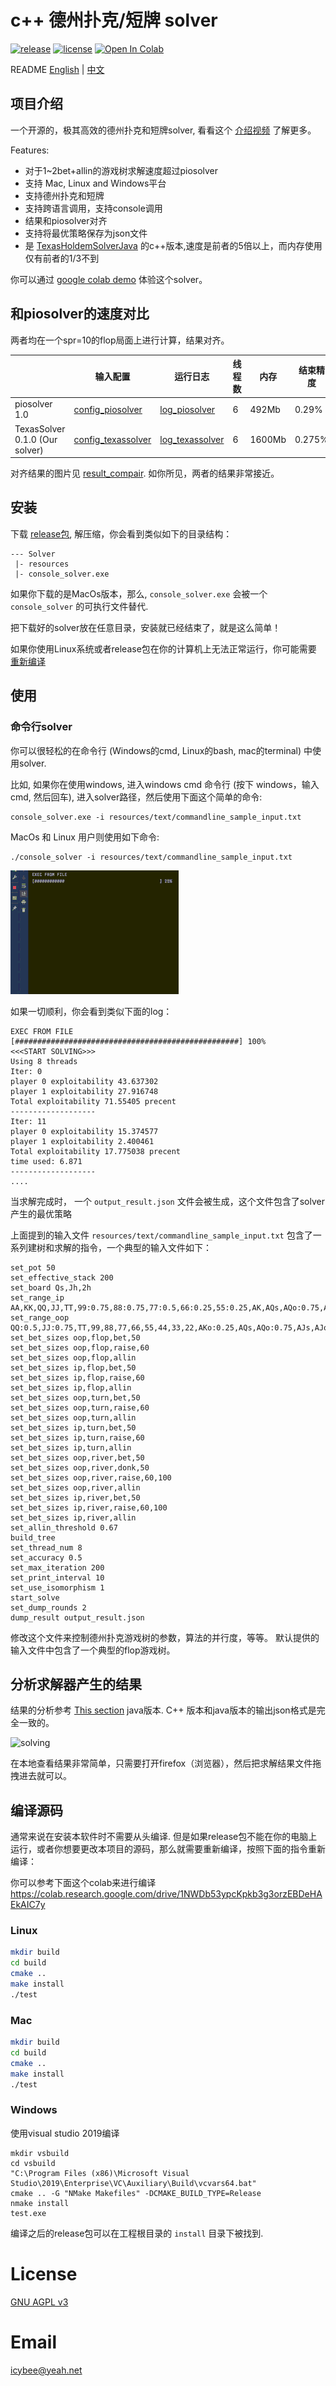 # c++ 德州扑克/短牌 solver

[![release](https://img.shields.io/github/v/release/bupticybee/TexasSolver?style=flat-square)](https://github.com/bupticybee/TexasSolver/releases)
[![license](https://img.shields.io/github/license/bupticybee/TexasSolver?style=flat-square)](https://github.com/bupticybee/TexasSolver/blob/master/LICENSE)
[![Open In Colab](https://colab.research.google.com/assets/colab-badge.svg)](https://colab.research.google.com/github/bupticybee/TexasSolver/blob/master/TexasSolverTechDemo.ipynb)

README [English](README.md) | [中文](README.zh-CN.md)

## 项目介绍

一个开源的，极其高效的德州扑克和短牌solver, 看看这个 [介绍视频](https://www.youtube.com/watch?v=S6LXa6w4PMs) 了解更多。

Features:
- 对于1~2bet+allin的游戏树求解速度超过piosolver 
- 支持 Mac, Linux and Windows平台
- 支持德州扑克和短牌
- 支持跨语言调用，支持console调用
- 结果和piosolver对齐
- 支持将最优策略保存为json文件
- 是 [TexasHoldemSolverJava](https://github.com/bupticybee/TexasHoldemSolverJava) 的c++版本,速度是前者的5倍以上，而内存使用仅有前者的1/3不到

你可以通过 [google colab demo](https://colab.research.google.com/github/bupticybee/TexasSolver/blob/master/TexasSolverTechDemo.ipynb) 体验这个solver。

## 和piosolver的速度对比

两者均在一个spr=10的flop局面上进行计算，结果对齐。

|                   | 输入配置                                            | 运行日志                                                       | 线程数 | 内存 | 结束精度 | 运行时间 |
| ----------------- | ------------------------------------------------------- | ------------------------------------------------------------------ | ------ | ------ | -------- | -------- |
| piosolver 1.0     | [config_piosolver](benchmark/benchmark_piosolver.txt)   | [log_piosolver](benchmark/benchmark_outputs/piosolver_log.txt)     | 6      | 492Mb  | 0.29%    | 242s     |
| TexasSolver 0.1.0 (Our solver) | [config_texassolver](benchmark/benchmark_texassolver.txt) | [log_texassolver](benchmark/benchmark_outputs/texassolver_log.txt) | 6      | 1600Mb | 0.275%   | 175s     |

对齐结果的图片见 [result_compair](benchmark/benchmark_outputs/result_compair.png). 如你所见，两者的结果非常接近。


## 安装

下载 [release包](https://github.com/bupticybee/TexasSolver/releases), 解压缩，你会看到类似如下的目录结构：

```text
--- Solver
 |- resources
 |- console_solver.exe
```

如果你下载的是MacOs版本，那么, ```console_solver.exe``` 会被一个 ```console_solver``` 的可执行文件替代.

把下载好的solver放在任意目录，安装就已经结束了，就是这么简单！

如果你使用Linux系统或者release包在你的计算机上无法正常运行，你可能需要 [重新编译](#编译源码)

## 使用

### 命令行solver

你可以很轻松的在命令行 (Windows的cmd, Linux的bash,  mac的terminal) 中使用solver.

比如, 如果你在使用windows, 进入windows cmd 命令行 (按下 windows，输入cmd, 然后回车), 进入solver路径，然后使用下面这个简单的命令:

```text
console_solver.exe -i resources/text/commandline_sample_input.txt 
```

MacOs 和 Linux 用户则使用如下命令:

```text
./console_solver -i resources/text/commandline_sample_input.txt 
```

![solving](imgs/solving.gif)

如果一切顺利，你会看到类似下面的log：

```text
EXEC FROM FILE
[##################################################] 100%
<<<START SOLVING>>>
Using 8 threads
Iter: 0
player 0 exploitability 43.637302
player 1 exploitability 27.916748
Total exploitability 71.55405 precent
-------------------
Iter: 11
player 0 exploitability 15.374577
player 1 exploitability 2.400461
Total exploitability 17.775038 precent
time used: 6.871
-------------------
....
```

当求解完成时， 一个 ```output_result.json``` 文件会被生成，这个文件包含了solver产生的最优策略

上面提到的输入文件 ```resources/text/commandline_sample_input.txt``` 包含了一系列建树和求解的指令，一个典型的输入文件如下：

```text
set_pot 50
set_effective_stack 200
set_board Qs,Jh,2h
set_range_ip AA,KK,QQ,JJ,TT,99:0.75,88:0.75,77:0.5,66:0.25,55:0.25,AK,AQs,AQo:0.75,AJs,AJo:0.5,ATs:0.75,A6s:0.25,A5s:0.75,A4s:0.75,A3s:0.5,A2s:0.5,KQs,KQo:0.5,KJs,KTs:0.75,K5s:0.25,K4s:0.25,QJs:0.75,QTs:0.75,Q9s:0.5,JTs:0.75,J9s:0.75,J8s:0.75,T9s:0.75,T8s:0.75,T7s:0.75,98s:0.75,97s:0.75,96s:0.5,87s:0.75,86s:0.5,85s:0.5,76s:0.75,75s:0.5,65s:0.75,64s:0.5,54s:0.75,53s:0.5,43s:0.5
set_range_oop QQ:0.5,JJ:0.75,TT,99,88,77,66,55,44,33,22,AKo:0.25,AQs,AQo:0.75,AJs,AJo:0.75,ATs,ATo:0.75,A9s,A8s,A7s,A6s,A5s,A4s,A3s,A2s,KQ,KJ,KTs,KTo:0.5,K9s,K8s,K7s,K6s,K5s,K4s:0.5,K3s:0.5,K2s:0.5,QJ,QTs,Q9s,Q8s,Q7s,JTs,JTo:0.5,J9s,J8s,T9s,T8s,T7s,98s,97s,96s,87s,86s,76s,75s,65s,64s,54s,53s,43s
set_bet_sizes oop,flop,bet,50
set_bet_sizes oop,flop,raise,60
set_bet_sizes oop,flop,allin
set_bet_sizes ip,flop,bet,50
set_bet_sizes ip,flop,raise,60
set_bet_sizes ip,flop,allin
set_bet_sizes oop,turn,bet,50
set_bet_sizes oop,turn,raise,60
set_bet_sizes oop,turn,allin
set_bet_sizes ip,turn,bet,50
set_bet_sizes ip,turn,raise,60
set_bet_sizes ip,turn,allin
set_bet_sizes oop,river,bet,50
set_bet_sizes oop,river,donk,50
set_bet_sizes oop,river,raise,60,100
set_bet_sizes oop,river,allin
set_bet_sizes ip,river,bet,50
set_bet_sizes ip,river,raise,60,100
set_bet_sizes ip,river,allin
set_allin_threshold 0.67
build_tree
set_thread_num 8
set_accuracy 0.5
set_max_iteration 200
set_print_interval 10
set_use_isomorphism 1
start_solve
set_dump_rounds 2
dump_result output_result.json
```

修改这个文件来控制德州扑克游戏树的参数，算法的并行度，等等。 默认提供的输入文件中包含了一个典型的flop游戏树。

## 分析求解器产生的结果

结果的分析参考 [This section](https://github.com/bupticybee/TexasHoldemSolverJava#reading-the-solvers-output) java版本. C++ 版本和java版本的输出json格式是完全一致的。

![solving](imgs/see_result.gif)

在本地查看结果非常简单，只需要打开firefox（浏览器），然后把求解结果文件拖拽进去就可以。


## 编译源码

通常来说在安装本软件时不需要从头编译. 但是如果release包不能在你的电脑上运行，或者你想要更改本项目的源码，那么就需要重新编译，按照下面的指令重新编译：

你可以参考下面这个colab来进行编译 https://colab.research.google.com/drive/1NWDb53ypcKpkb3g3orzEBDeHAEkAIC7y

### Linux

```bash
mkdir build
cd build
cmake ..
make install
./test
```

### Mac

```bash
mkdir build
cd build
cmake ..
make install
./test
```

### Windows
使用visual studio 2019编译
```
mkdir vsbuild
cd vsbuild
"C:\Program Files (x86)\Microsoft Visual Studio\2019\Enterprise\VC\Auxiliary\Build\vcvars64.bat"
cmake .. -G "NMake Makefiles" -DCMAKE_BUILD_TYPE=Release
nmake install
test.exe
```

编译之后的release包可以在工程根目录的 ```install``` 目录下被找到. 

# License

[GNU AGPL v3](https://www.gnu.org/licenses/agpl-3.0.en.html)

# Email

icybee@yeah.net
